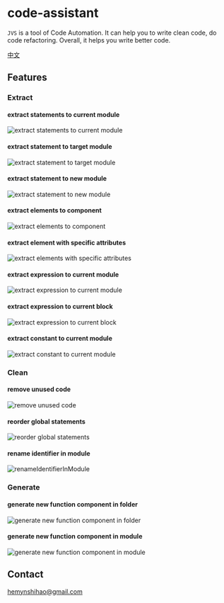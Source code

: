 # code-assistant

`JVS` is a tool of Code Automation. It can help you to write clean code, do code refactoring. Overall, it helps you write better code.

[中文](./README_zh.md)

## Features

### Extract

#### extract statements to current module

![extract statements to current module](https://raw.githubusercontent.com/Foreinyel/code-assistant/main/how-to-use/extract.statements.toCurrentModule.gif)

#### extract statement to target module

![extract statement to target module](https://raw.githubusercontent.com/Foreinyel/code-assistant/main/how-to-use/extract.statement.toTargetModule.gif)

#### extract statement to new module

![extract statement to new module](https://raw.githubusercontent.com/Foreinyel/code-assistant/main/how-to-use/extract.statement.toNewModule.gif)

#### extract elements to component

![extract elements to component](https://raw.githubusercontent.com/Foreinyel/code-assistant/main/how-to-use/extract.elements.toComponent.gif)

#### extract element with specific attributes

![extract elements with specific attributes](https://raw.githubusercontent.com/Foreinyel/code-assistant/main/how-to-use/extract.elementWithSpecifiedAttributes.toComponent.gif)

#### extract expression to current module

![extract expression to current module](https://raw.githubusercontent.com/Foreinyel/code-assistant/main/how-to-use/extract.expression.toCurrentModule.gif)

#### extract expression to current block

![extract expression to current block](https://raw.githubusercontent.com/Foreinyel/code-assistant/main/how-to-use/extract.expression.toCurrentBlock.gif)

#### extract constant to current module

![extract constant to current module](https://raw.githubusercontent.com/Foreinyel/code-assistant/main/how-to-use/extract.constant.toCurrentModule.gif)

### Clean

#### remove unused code

![remove unused code](https://raw.githubusercontent.com/Foreinyel/code-assistant/main/how-to-use/removeUnusedCode.gif)

#### reorder global statements

![reorder global statements](https://raw.githubusercontent.com/Foreinyel/code-assistant/main/how-to-use/reorderGlobalStatements.gif)

#### rename identifier in module

![renameIdentifierInModule](https://raw.githubusercontent.com/Foreinyel/code-assistant/main/how-to-use/renameIdentifierInModule.gif)

### Generate

#### generate new function component in folder

![generate new function component in folder](https://raw.githubusercontent.com/Foreinyel/code-assistant/main/how-to-use/generate.newFunctionComponent.inFolder.gif)

#### generate new function component in module

![generate new function component in module](https://raw.githubusercontent.com/Foreinyel/code-assistant/main/how-to-use/generate.newFunctionComponent.inModule.gif)

## Contact

<hemynshihao@gmail.com>
